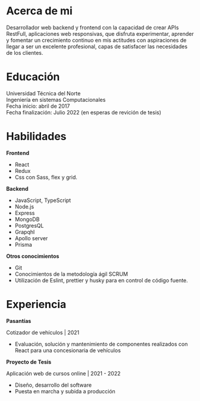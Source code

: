 # Acerca de mi

Desarrollador web backend y frontend con la capacidad de crear APIs RestFull, aplicaciones web responsivas, que disfruta experimentar, aprender y fomentar un crecimiento continuo en mis actitudes con aspiraciones de llegar a ser un excelente profesional, capas de satisfacer las necesidades de los clientes.

# Educación

Universidad Técnica del Norte <br/>
Ingeniería en sistemas Computacionales <br/>
Fecha inicio: abril de 2017 <br/>
Fecha finalización: Julio 2022 (en esperas de revición de tesis)

# Habilidades

**Frontend**
 * React
 * Redux
 * Css con Sass, flex y grid.

**Backend**
* JavaScript, TypeScript
* Node.js
* Express
* MongoDB
* PostgresQL
* Grapqhl
* Apollo server
* Prisma

**Otros conocimientos**
* Git
* Conocimientos de la metodología ágil SCRUM
* Utilización de Eslint, prettier y husky para en control de código fuente.

# Experiencia

**Pasantías**

Cotizador de vehículos | 2021
* Evaluación, solución y mantenimiento de componentes realizados con React para una concesionaria de vehículos

**Proyecto de Tesis**

Aplicación web de cursos online | 2021 - 2022
 * Diseño, desarrollo del software
 * Puesta en marcha y subida a producción
